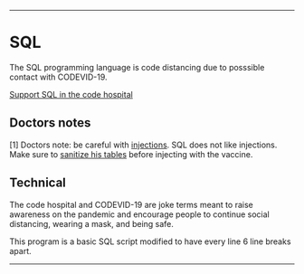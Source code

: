 
***

# SQL

The SQL programming language is code distancing due to posssible contact with CODEVID-19.

[Support SQL in the code hospital](https://github.com/seanpm2001/Code-distancing/discussions/6)

## Doctors notes

[1] Doctors note: be careful with [injections](https://en.wikipedia.org/wiki/SQL_injection). SQL does not like injections. Make sure to [sanitize his tables](https://xkcd.com/327/) before injecting with the vaccine.

## Technical

The code hospital and CODEVID-19 are joke terms meant to raise awareness on the pandemic and encourage people to continue social distancing, wearing a mask, and being safe.

This program is a basic SQL script modified to have every line 6 line breaks apart.

***
